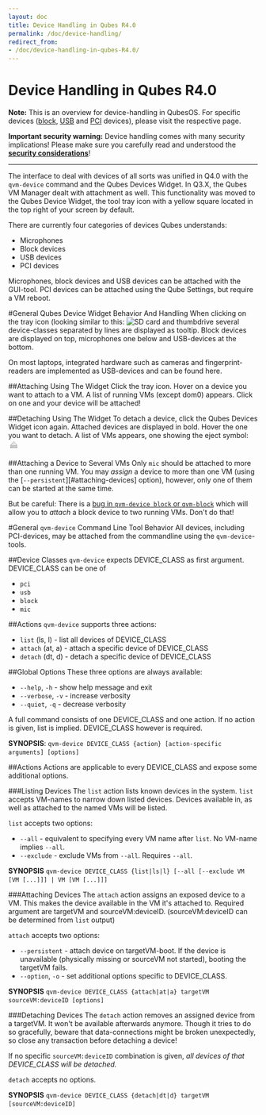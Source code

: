 ```yaml
---
layout: doc
title: Device Handling in Qubes R4.0
permalink: /doc/device-handling/
redirect_from:
- /doc/device-handling-in-qubes-R4.0/
---
```


Device Handling in Qubes R4.0
=============================

**Note:** This is an overview for device-handling in QubesOS. For specific devices ([block], [USB] and [PCI] devices), please visit the respective page.

**Important security warning:** Device handling comes with many security implications! Please make sure you carefully read and understood the **[security considerations]**!

----------------------

The interface to deal with devices of all sorts was unified in Q4.0 with the `qvm-device` command and the Qubes Devices Widget. In Q3.X, the Qubes VM Manager dealt with attachment as well. This functionality was moved to the Qubes Device Widget, the tool tray icon with a yellow square located in the top right of your screen by default.

There are currently four categories of devices Qubes understands:
 - Microphones
 - Block devices
 - USB devices
 - PCI devices

Microphones, block devices and USB devices can be attached with the GUI-tool. PCI devices can be attached using the Qube Settings, but require a VM reboot.

#General Qubes Device Widget Behavior And Handling
When clicking on the tray icon (looking similar to this: ![SD card and thumbdrive][device manager icon] several device-classes separated by lines are displayed as tooltip. Block devices are displayed on top, microphones one below and USB-devices at the bottom.

On most laptops, integrated hardware such as cameras and fingerprint-readers are implemented as USB-devices and can be found here.

##Attaching Using The Widget
Click the tray icon. Hover on a device you want to attach to a VM. A list of running VMs (except dom0) appears. Click on one and your device will be attached!

##Detaching Using The Widget
To detach a device, click the Qubes Devices Widget icon again. Attached devices are displayed in bold. Hover the one you want to detach. A list of VMs appears, one showing the eject symbol: ![eject icon]

##Attaching a Device to Several VMs
Only `mic` should be attached to more than one running VM. You may *assign* a device to more than one VM (using the [`--persistent`][#attaching-devices] option), however, only one of them can be started at the same time.

But be careful: There is a [bug in `qvm-device block` or `qvm-block`][i4692] which will allow you to *attach* a block device to two running VMs. Don't do that!

#General `qvm-device` Command Line Tool Behavior
All devices, including PCI-devices, may be attached from the commandline using the `qvm-device`-tools.

##Device Classes
`qvm-device` expects DEVICE_CLASS as first argument. DEVICE_CLASS can be one of

 - `pci`
 - `usb`
 - `block`
 - `mic`

##Actions
`qvm-device` supports three actions:

 - `list` (ls, l) - list all devices of DEVICE_CLASS
 - `attach` (at, a) - attach a specific device of DEVICE_CLASS
 - `detach` (dt, d) - detach a specific device of DEVICE_CLASS


##Global Options
These three options are always available:

- `--help`, `-h` - show help message and exit
- `--verbose`, `-v` - increase verbosity
- `--quiet`, `-q` - decrease verbosity


A full command consists of one DEVICE_CLASS and one action. If no action is given, list is implied. DEVICE_CLASS however is required.

**SYNOPSIS**:
`qvm-device DEVICE_CLASS {action} [action-specific arguments] [options]`

##Actions
Actions are applicable to every DEVICE_CLASS and expose some additional options.

###Listing Devices
The `list` action lists known devices in the system. `list` accepts VM-names to narrow down listed devices. Devices available in, as well as attached to the named VMs will be listed.

`list` accepts two options:

 - `--all` - equivalent to specifying every VM name after `list`. No VM-name implies `--all`.
 - `--exclude` - exclude VMs from `--all`. Requires `--all`.

**SYNOPSIS**
`qvm-device DEVICE_CLASS {list|ls|l} [--all [--exclude VM [VM [...]]] | VM [VM [...]]]`

###Attaching Devices
The `attach` action assigns an exposed device to a VM. This makes the device available in the VM it's attached to. Required argument are targetVM and sourceVM:deviceID. (sourceVM:deviceID can be determined from `list` output)

`attach` accepts two options:

 - `--persistent` - attach device on targetVM-boot. If the device is unavailable (physically missing or sourceVM not started), booting the targetVM fails.
 - `--option`, `-o` - set additional options specific to DEVICE_CLASS.

**SYNOPSIS**
`qvm-device DEVICE_CLASS {attach|at|a} targetVM sourceVM:deviceID [options]`

###Detaching Devices
The `detach` action removes an assigned device from a targetVM. It won't be available afterwards anymore. Though it tries to do so gracefully, beware that data-connections might be broken unexpectedly, so close any transaction before detaching a device!

If no specific `sourceVM:deviceID` combination is given, *all devices of that DEVICE_CLASS will be detached.*

`detach` accepts no options.

**SYNOPSIS**
`qvm-device DEVICE_CLASS {detach|dt|d} targetVM [sourceVM:deviceID]`


[block]:/doc/block-devices-in-qubes-R4.0/
[USB]:/dock/usb-devices-in-qubes-R4.0/
[PCI]:/doc/pci-devices-in-qubes-R4.0/

[security considerations]: /doc/device-considerations/
[device manager icon]: https://raw.githubusercontent.com/GammaSQ/qubes-attachment/doc-device-rework/wiki/Devices/media-removable.png
[eject icon]: https://raw.githubusercontent.com/hrdwrrsk/adwaita-xfce-icon-theme/master/Adwaita-Xfce/22x22/actions/media-eject.png
[i4692]: https://github.com/QubesOS/qubes-issues/issues/4692
